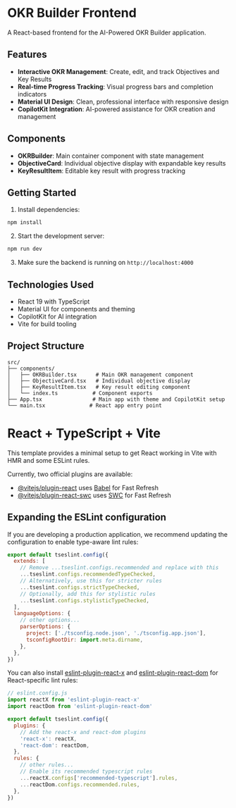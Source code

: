 # OKR Builder Frontend

A React-based frontend for the AI-Powered OKR Builder application.

## Features

- **Interactive OKR Management**: Create, edit, and track Objectives and Key Results
- **Real-time Progress Tracking**: Visual progress bars and completion indicators
- **Material UI Design**: Clean, professional interface with responsive design
- **CopilotKit Integration**: AI-powered assistance for OKR creation and management

## Components

- **OKRBuilder**: Main container component with state management
- **ObjectiveCard**: Individual objective display with expandable key results
- **KeyResultItem**: Editable key result with progress tracking

## Getting Started

1. Install dependencies:
```bash
npm install
```

2. Start the development server:
```bash
npm run dev
```

3. Make sure the backend is running on `http://localhost:4000`

## Technologies Used

- React 19 with TypeScript
- Material UI for components and theming
- CopilotKit for AI integration
- Vite for build tooling

## Project Structure

```
src/
├── components/
│   ├── OKRBuilder.tsx      # Main OKR management component
│   ├── ObjectiveCard.tsx   # Individual objective display
│   ├── KeyResultItem.tsx   # Key result editing component
│   └── index.ts           # Component exports
├── App.tsx                # Main app with theme and CopilotKit setup
└── main.tsx              # React app entry point
```

# React + TypeScript + Vite

This template provides a minimal setup to get React working in Vite with HMR and some ESLint rules.

Currently, two official plugins are available:

- [@vitejs/plugin-react](https://github.com/vitejs/vite-plugin-react/blob/main/packages/plugin-react) uses [Babel](https://babeljs.io/) for Fast Refresh
- [@vitejs/plugin-react-swc](https://github.com/vitejs/vite-plugin-react/blob/main/packages/plugin-react-swc) uses [SWC](https://swc.rs/) for Fast Refresh

## Expanding the ESLint configuration

If you are developing a production application, we recommend updating the configuration to enable type-aware lint rules:

```js
export default tseslint.config({
  extends: [
    // Remove ...tseslint.configs.recommended and replace with this
    ...tseslint.configs.recommendedTypeChecked,
    // Alternatively, use this for stricter rules
    ...tseslint.configs.strictTypeChecked,
    // Optionally, add this for stylistic rules
    ...tseslint.configs.stylisticTypeChecked,
  ],
  languageOptions: {
    // other options...
    parserOptions: {
      project: ['./tsconfig.node.json', './tsconfig.app.json'],
      tsconfigRootDir: import.meta.dirname,
    },
  },
})
```

You can also install [eslint-plugin-react-x](https://github.com/Rel1cx/eslint-react/tree/main/packages/plugins/eslint-plugin-react-x) and [eslint-plugin-react-dom](https://github.com/Rel1cx/eslint-react/tree/main/packages/plugins/eslint-plugin-react-dom) for React-specific lint rules:

```js
// eslint.config.js
import reactX from 'eslint-plugin-react-x'
import reactDom from 'eslint-plugin-react-dom'

export default tseslint.config({
  plugins: {
    // Add the react-x and react-dom plugins
    'react-x': reactX,
    'react-dom': reactDom,
  },
  rules: {
    // other rules...
    // Enable its recommended typescript rules
    ...reactX.configs['recommended-typescript'].rules,
    ...reactDom.configs.recommended.rules,
  },
})
```

